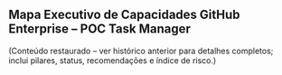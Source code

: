 ## Mapa Executivo de Capacidades GitHub Enterprise – POC Task Manager

(Conteúdo restaurado – ver histórico anterior para detalhes completos; inclui pilares, status, recomendações e índice de risco.)
